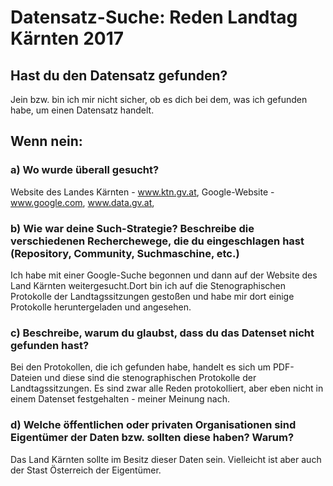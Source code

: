 # Datensatz-Suche: Reden Landtag Kärnten 2017
## Hast du den Datensatz gefunden?
Jein bzw. bin ich mir nicht sicher, ob es dich bei dem, was ich gefunden habe, um einen Datensatz handelt.

## Wenn nein:
### a) Wo wurde überall gesucht?
Website des Landes Kärnten - www.ktn.gv.at, Google-Website - www.google.com, www.data.gv.at,
### b) Wie war deine Such-Strategie? Beschreibe die verschiedenen Recherchewege, die du eingeschlagen hast (Repository, Community, Suchmaschine, etc.)
Ich habe mit einer Google-Suche begonnen und dann auf der Website des Land Kärnten weitergesucht.Dort bin ich auf die Stenographischen Protokolle der Landtagssitzungen gestoßen und habe mir dort einige Protokolle heruntergeladen und angesehen.
### c) Beschreibe, warum du glaubst, dass du das Datenset nicht gefunden hast?
Bei den Protokollen, die ich gefunden habe, handelt es sich um PDF-Dateien und diese sind die stenographischen Protokolle der Landtagssitzungen. Es sind zwar alle Reden protokolliert, aber eben nicht in einem Datenset festgehalten - meiner Meinung nach.
### d) Welche öffentlichen oder privaten Organisationen sind Eigentümer der Daten bzw. sollten diese haben? Warum?
Das Land Kärnten sollte im Besitz dieser Daten sein. Vielleicht ist aber auch der Stast Österreich der Eigentümer.

